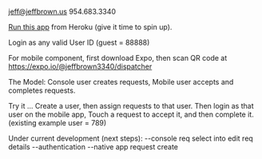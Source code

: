jeff@jeffbrown.us
954.683.3340

[Run this app](https://jeffbrownus-dispatcher.herokuapp.com) from Heroku (give it time to spin up).

Login as any valid User ID (guest = 88888)

For mobile component, first download Expo,
then scan QR code at
        https://expo.io/@jeffbrown3340/dispatcher

The Model: Console user creates requests,
Mobile user accepts and completes requests.

Try it ... Create a user, then assign requests to that user.
Then login as that user on the mobile app,
Touch a request to accept it, and then complete it.
(existing example user = 789)

Under current development (next steps):
--console req select into edit req details
--authentication
--native app request create
